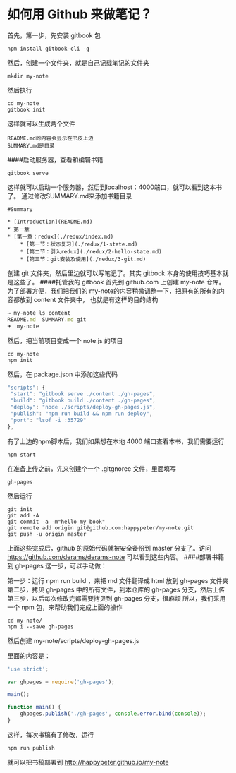 # 如何用 Github 来做笔记？

首先，第一步，先安装 gitbook 包
```
npm install gitbook-cli -g
```
然后，创建一个文件夹，就是自己记载笔记的文件夹
```
mkdir my-note
```
然后执行
```
cd my-note
gitbook init
```
这样就可以生成两个文件
```
README.md的内容会显示在书皮上边
SUMMARY.md是目录
```
####启动服务器，查看和编辑书籍
```
gitbook serve
```
这样就可以启动一个服务器，然后到localhost：4000端口，就可以看到这本书了。
通过修改SUMMARY.md来添加书籍目录
```
#Summary

* [Introduction](README.md)
* 第一章
* [第一章：redux](./redux/index.md)
    * [第一节：状态复习](./redux/1-state.md)
    * [第二节：引入redux](./redux/2-hello-state.md)
    * [第三节：git安装及使用](./redux/3-git.md)
```
创建 git 文件夹，然后里边就可以写笔记了。其实 gitbook 本身的使用技巧基本就是这些了。
####托管我的 gitbook
首先到 github.com 上创建 my-note 仓库。
为了部署方便，我们把我们的 my-note的内容稍微调整一下，把原有的所有的内容都放到 content 文件夹中， 也就是有这样的目的结构
```js
→ my-note ls content
README.md  SUMMARY.md git
➜  my-note
```
然后，把当前项目变成一个 note.js 的项目
```
cd my-note
npm init
```
然后，在 package.json 中添加这些代码
```js
"scripts": {
 "start": "gitbook serve ./content ./gh-pages",
 "build": "gitbook build ./content ./gh-pages",
 "deploy": "node ./scripts/deploy-gh-pages.js",
 "publish": "npm run build && npm run deploy",
 "port": "lsof -i :35729"
},
```
有了上边的npm脚本后，我们如果想在本地 4000 端口查看本书，我们需要运行
```
npm start
```
在准备上传之前，先来创建个一个 .gitgnoree 文件，里面填写
```
gh-pages
```
然后运行
```
git init
git add -A
git commit -a -m"hello my book"
git remote add origin git@github.com:happypeter/my-note.git
git push -u origin master
```
上面这些完成后，github 的原始代码就被安全备份到 master 分支了。访问 https://github.com/derams/derams-note 可以看到这些内容。
####部署书籍到 gh-pages
这一步，可以手动做：

第一步：运行 npm run build ，来把 md 文件翻译成 html 放到 gh-pages 文件夹
第二步，拷贝 gh-pages 中的所有文件，到本仓库的 gh-pages 分支，然后上传
第三步，以后每次修改完都需要拷贝到 gh-pages 分支，很麻烦
所以，我们采用一个 npm 包，来帮助我们完成上面的操作
```
cd my-note/
npm i --save gh-pages
```
然后创建 my-note/scripts/deploy-gh-pages.js

里面的内容是：
```js
'use strict';

var ghpages = require('gh-pages');

main();

function main() {
    ghpages.publish('./gh-pages', console.error.bind(console));
}
```
这样，每次书稿有了修改，运行
```
npm run publish
```
就可以把书稿部署到 http://happypeter.github.io/my-note
